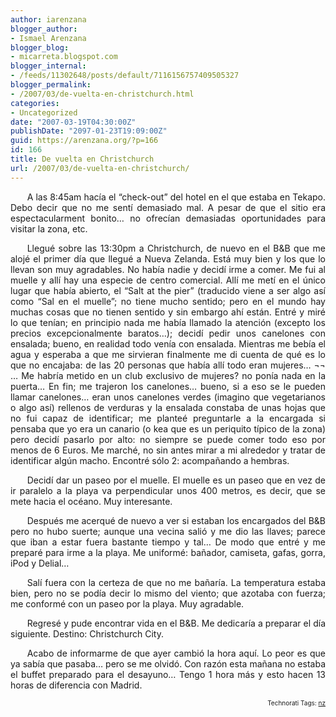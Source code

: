 ```yaml
---
author: iarenzana
blogger_author:
- Ismael Arenzana
blogger_blog:
- micarreta.blogspot.com
blogger_internal:
- /feeds/11302648/posts/default/7116156757409505327
blogger_permalink:
- /2007/03/de-vuelta-en-christchurch.html
categories:
- Uncategorized
date: "2007-03-19T04:30:00Z"
publishDate: "2097-01-23T19:09:00Z"
guid: https://arenzana.org/?p=166
id: 166
title: De vuelta en Christchurch
url: /2007/03/de-vuelta-en-christchurch/
---
```

<p style="text-align:justify;text-indent:20pt;">
  A las 8:45am hacía el &#8220;check-out&#8221; del hotel en el que estaba en Tekapo. Debo decir que no me sentí demasiado mal. A pesar de que el sitio era espectacularment bonito&#8230; no ofrecían demasiadas oportunidades para visitar la zona, etc.
</p>

<p style="text-align:justify;text-indent:20pt;">
  Llegué sobre las 13:30pm a Christchurch, de nuevo en el B&B que me alojé el primer día que llegué a Nueva Zelanda. Está muy bien y los que lo llevan son muy agradables. No había nadie y decidí irme a comer. Me fui al muelle y allí hay una especie de centro comercial. Allí me metí en el único lugar que había abierto, el &#8220;Salt at the pier&#8221; (traducido viene a ser algo así como &#8220;Sal en el muelle&#8221;; no tiene mucho sentido; pero en el mundo hay muchas cosas que no tienen sentido y sin embargo ahí están. Entré y miré lo que tenían; en principio nada me había llamado la atención (excepto los precios excepcionalmente baratos&#8230;); decidí pedir unos canelones con ensalada; bueno, en realidad todo venía con ensalada. Mientras me bebía el agua y esperaba a que me sirvieran finalmente me di cuenta de qué es lo que no encajaba: de las 20 personas que había allí todo eran mujeres&#8230; ¬¬ &#8230; Me habría metido en un club exclusivo de mujeres? no ponía nada en la puerta&#8230; En fin; me trajeron los canelones&#8230; bueno, si a eso se le pueden llamar canelones&#8230; eran unos canelones verdes (imagino que vegetarianos o algo así) rellenos de verduras y la ensalada constaba de unas hojas que no fui capaz de identificar; me planteé preguntarle a la encargada si pensaba que yo era un canario (o kea que es un periquito típico de la zona) pero decidí pasarlo por alto: no siempre se puede comer todo eso por menos de 6 Euros. Me marché, no sin antes mirar a mi alrededor y tratar de identificar algún macho. Encontré sólo 2: acompañando a hembras.
</p>

<p style="text-align:justify;text-indent:20pt;">
  Decidí dar un paseo por el muelle. El muelle es un paseo que en vez de ir paralelo a la playa va perpendicular unos 400 metros, es decir, que se mete hacia el océano. Muy interesante.
</p>

<p style="text-align:justify;text-indent:20pt;">
  Después me acerqué de nuevo a ver si estaban los encargados del B&B pero no hubo suerte; aunque una vecina salió y me dio las llaves; parece que iban a estar fuera bastante tiempo y tal&#8230; De modo que entré y me preparé para irme a la playa. Me uniformé: bañador, camiseta, gafas, gorra, iPod y Delial&#8230;
</p>

<p style="text-align:justify;text-indent:20pt;">
  Salí fuera con la certeza de que no me bañaría. La temperatura estaba bien, pero no se podía decir lo mismo del viento; que azotaba con fuerza; me conformé con un paseo por la playa. Muy agradable.
</p>

<p style="text-align:justify;text-indent:20pt;">
  Regresé y pude encontrar vida en el B&B. Me dedicaría a preparar el día siguiente. Destino: Christchurch City.
</p>

<p style="text-align:justify;text-indent:20pt;">
  Acabo de informarme de que ayer cambió la hora aquí. Lo peor es que ya sabía que pasaba&#8230; pero se me olvidó. Con razón esta mañana no estaba el buffet preparado para el desayuno&#8230; Tengo 1 hora más y esto hacen 13 horas de diferencia con Madrid.
</p>

<!-- technorati tags start -->

<p style="text-align:right;font-size:10px;">
  Technorati Tags: <a href="http://www.technorati.com/tag/nz" rel="tag">nz</a>
</p>

<!-- technorati tags end -->
